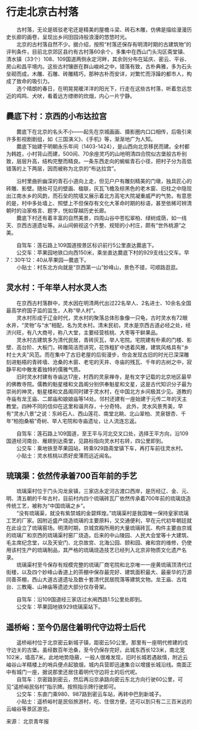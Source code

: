 # 行走北京古村落  
  
&emsp;&emsp;古村落，无论是斑驳老宅还是精美的屋檐斗梁、砖石木雕，仿佛是描绘漫漫历史长廊的画卷，呈现出乡间田园诗般浪漫的悠悠时光。   
&emsp;&emsp;北京的古村落自然不少。据介绍，按照“村落还保存有明清时期的古建筑物”的评判条件，目前北京郊区县约有古村落60余个，多集中在西山门头沟区斋堂镇、清水镇（33个）108、109国道两侧永定河畔，其余则分布在延庆、密云、平谷、房山和昌平境内。这些古村镶嵌在群山峻岭之中，错落有致，古朴典雅，多为石头垒砌而成，木雕、石雕、砖雕精巧，那种古朴而安详，对繁忙而浮躁的都市人，构成了致命的吸引力。   
&emsp;&emsp;选个晴朗的春日，在明晃晃暖洋洋的阳光下，行走在这些古村落，听着忽远忽近的鸡鸣、犬吠，看着远方缥缈的炊烟，内心一片宁静。   

## 爨底下村：京西的小布达拉宫  
&emsp;&emsp;爨底下在北京的名头不小——起先在京城画画、摄影圈内口口相传，后吸引来许多影视剧剧组，如《三国演义》、《手机》等，渐渐地广为人知。   
&emsp;&emsp;爨底下始建于明朝永乐年间（1403-1424），是山西向北京移民而建。全村都为韩姓，小村背山而建，500间、70余座灵巧的山地明清四合院似古堡般古朴别致，层层升高，结构完整而精良。一条东西走向的蜿蜒青石小径，把村子分为高低错落的上下两层，因而被称为北京的“布达拉宫”。   

&emsp;&emsp;沿村里曲折幽深的青石小道向上走，但见户户有雕刻精美的门墩，独具匠心的砖雕、影壁。随处可见的壁画、楹联，灰瓦飞檐及棕黑色的老木窗、旧柱之中隐现出江南水乡的风韵，而石垒的院墙又展示着北方高宅大院凝重威严的气势。有意思的是，村中多处墙上、照壁上不但保存有文化大革命时期的标语，甚至依稀可辨清朝时的治家格言、题字，恍如穿越历史长廊。   
&emsp;&emsp;爨底下村还有着丰富的自然美景，四周山谷中苍松翠柏、绿树成荫，如一线天、京西古道遗址等。从山间俯视这个齐整、规矩的小村庄，颇有“世外桃源”之美。   

&emsp;&emsp;自驾车：莲石路上109国道按景区标识前行5公里直达爨底下。   
&emsp;&emsp;公交车：苹果园地铁口向西150米，乘坐直达爨底下村的929支线公交车。早7：30午12：40从苹果园—爨底下。   
&emsp;&emsp;小贴士：村东北方向就是“京西第一山”妙峰山，景色不错，可顺路逛逛。   

## 灵水村：千年举人村水灵人杰  
&emsp;&emsp;在京西古村落群中，灵水因在明清两代出过22名举人、2名进士、10余名全国最高学府国子监的监生，人称“举人村”。   
&emsp;&emsp;灵水村形成于辽金时代，灵水村的聚落总体形象像一只龟，古时灵水有72眼水井，“灵物”与“水”相配，名为灵水村。清末民初，灵水是京西古道必经之处，经济兴旺，有八大商号，称八大堂，主要经营核桃、大枣等干鲜果品。   
&emsp;&emsp;灵水村古建筑多为清代民居，青砖灰瓦，举人宅院。宅院建有朴素的门楼、影壁、高台阶、大板门，砖雕简洁而讲究，花饰粗犷中透着风雅，建筑风格具有“乡村士大夫”风范。而在集中了古旧老屋的后街漫步，你会发现古旧的时光已深深雕刻进魁梧的青砖墙、沧桑的木窗、老宅的天井、寺庙的残瓦、千年的古树之中，寂静平和中散发着独特的儒雅气质。   
&emsp;&emsp;旧时灵水村建有寺庙达17座，村西的灵泉禅寺，是有文字记载的北京地区最早的佛教寺院。儒教的魁星楼和文昌阁分别供奉魁星和文星，这是古代知识分子最为崇尚的神灵，魁星楼和文昌阁同时建于灵水村，在中国北方乡间极其少见。道教的寺庙有龙王庙、二郞庙和娘娘庙等14处。邻村还建有一座始建于元传二年的天主教堂。四种不同的信仰在这里和谐共存，十分奇特。  此外，灵水风景秀美，早有“灵水八景”之说：东岭石人、西山莲花、南堂北眺、北山翠柏、灵泉银杏、千年“柏抱桑榆”奇树、举人宅院和寺庙遗址，让人流连忘返。   

&emsp;&emsp;自驾车：莲石路上109国道，至王平与河北交叉口处，选择王平方向，沿109国道经河南台、雁翅到达斋堂，见路标指向灵水村右转，四公里即到。   
&emsp;&emsp;公交车：乘地铁至苹果园站，转乘929路斋堂镇下车，再打车前往灵水村。   
&emsp;&emsp;小贴士：灵水核桃以质好皮薄而远近闻名。   
  
## 琉璃渠：依然传承着700百年前的手艺  
&emsp;&emsp;琉璃渠村位于门头沟龙泉镇，三家店永定河古渡口西岸，是历经辽、金、元、明、清五朝的千年古村，目前村内四个琉璃砖瓦厂依然传承着700年前的琉璃烧造传统工艺，被称为“中国琉璃之乡”。   
&emsp;&emsp;“没有琉璃渠，就没有紫禁城的金碧辉煌。”琉璃渠村是我国唯一保持皇家琉璃工艺的厂家。因附近盛产烧造琉璃的主要原料，又交通便利，早在元代初年朝廷就在此设立了琉璃窑场。明清时期，京城宫殿所用的大量琉璃砖瓦、构件主要由京城的琉璃厂和京西的琉璃渠村窑厂烧造。后来的中山陵园、人民大会堂等十大建筑、毛主席纪念堂，以及天安门、北京故宫、北海公园、颐和园、雍和宫的维修，仍使用该村生产的琉璃制品，其严格的琉璃烧造技艺已经列入北京非物质文化遗产名录。   
&emsp;&emsp;琉璃渠村至今保存有规模完整的琉璃厂商宅院和北京唯一一座黄琉璃顶清代过街楼，以及四个妙峰山香道上的茶棚中保存最完好、建筑面积最大、最豪华的万源同善茶棚，西山大道古道遗址及数十套清代民居院落等建筑文物。龙王庙、古戏台、三教庵、山神庙等遗迹大部分仅存骨架。   
  
&emsp;&emsp;自驾车：沿109国道经三家店过水闸西路1.5公里处即到。   
&emsp;&emsp;公交车：苹果园地铁929琉璃渠站下。   
  
## 遥桥峪：至今仍居住着明代守边将士后代  
&emsp;&emsp;遥桥峪村位于北京密云新城子镇，距密云50公里。那里有一座明代修建的戍守边关的古堡。虽经数百年沧桑，至今仍保存完好。此城东西长123米，南北宽102米，墙高7米。此地地势隐蔽，一般人很难发现，旧时长城若遇敌情，附近云岫谷山羊精楼上的哨兵便点起狼烟，城内兵营即迅速集合以增援长城沿线。南面正中有城门一座，据说那里还居住着明代守边将士的后代呢。   
&emsp;&emsp;自驾车：京密路到密云，然后再沿京承路向密云东北方向行驶60公里，可见“遥桥峪民俗村”指示牌。按照指示牌行驶即可。   
&emsp;&emsp;公交车：东直门乘980、987路到密云车站，再转中巴到新城子。   
&emsp;&emsp;小贴士：遥桥峪村是民俗旅游村，吃、住很方便，还可以到只有二三百米远的云岫谷等景区游览。   
  
来源： 北京青年报